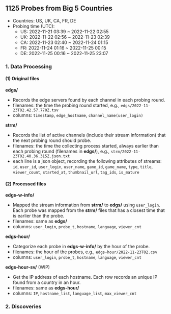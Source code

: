 ## 1125 Probes from Big 5 Countries
- Countries: US, UK, CA, FR, DE
- Probing time (UTC): 
  - US: 2022-11-21 03:39 ~ 2022-11-22 02:55
  - UK: 2022-11-22 02:56 ~ 2022-11-23 02:39
  - CA: 2022-11-23 02:40 ~ 2022-11-24 01:15
  - FR: 2022-11-24 01:16 ~ 2022-11-25 00:15
  - DE: 2022-11-25 00:16 ~ 2022-11-25 23:07

### 1. Data Processing
#### (1) Original files
__edgs/__
- Records the edge servers found by each channel in each probing round.
- filenames: the time the probing round started, e.g., `edgs/2022-11-23T02.42.57.770Z.tsv`
- columns: `timestamp`, `edge_hostname`, `channel_name(user_login)`

__strm/__
- Records the list of active channels (include their stream information) that the next probing round should probe.
- filenames: the time the collecting process started, always earlier than each probing round (filenames in __edgs/__), e.g., `strm/2022-11-23T02.40.36.315Z.json.txt`
- each line is a json object, recording the following attributes of streams: `id`, `user_id`, `user_login`, `user_name`, `game_id`, `game_name`, `type`, `title`,
`viewer_count`, `started_at`, `thumbnail_url`, `tag_ids`, `is_mature`

#### (2) Processed files
__edgs-w-info/__
- Mapped the stream information from __strm/__ to __edgs/__ using `user_login`.
Each probe was mapped from the __strm/__ files that has a closest time that is earlier than the probe.
- filenames: same as __edgs/__
- columns: `user_login`, `probe_t`, `hostname`, `language`, `viewer_cnt`

__edgs-hour/__
- Categorize each probe in __edgs-w-info/__ by the hour of the probe.
- filenames: the hour of the probes, e.g., `edgs-hour/2022-11-23T02.csv`
- columns: `user_login`, `probe_t`, `hostname`, `language`, `viewer_cnt`

__edgs-hour-sv/__  (WIP)
- Get the IP address of each hostname. Each row records an unique IP found from a country in an hour.
- filenames: same as __edgs-hour/__
- columns: `IP`, `hostname_list`, `language_list`, `max_viewer_cnt`


### 2. Discoveries

